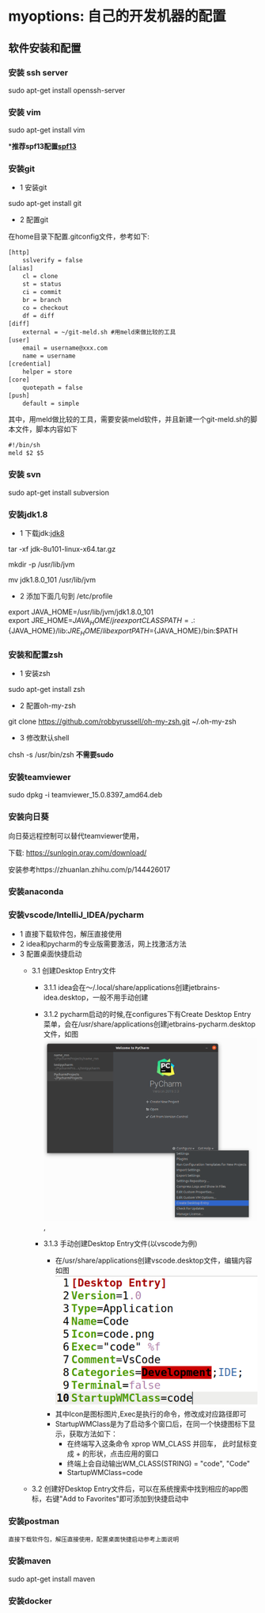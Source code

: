 # myoptions: 自己的开发机器的配置

## 软件安装和配置

### 安装 ssh server
sudo apt-get install openssh-server

### 安装 vim 
sudo apt-get install vim

***推荐spf13配置[spf13](https://github.com/spf13/spf13-vim)**

### 安装git
- 1 安装git

sudo apt-get install git

- 2 配置git

在home目录下配置.gitconfig文件，参考如下:

    [http]
	    sslverify = false
    [alias]
        cl = clone
        st = status
        ci = commit
        br = branch
        co = checkout
        df = diff
    [diff]
        external = ~/git-meld.sh #用meld来做比较的工具
    [user]
        email = username@xxx.com
        name = username
    [credential]
        helper = store
    [core]
        quotepath = false
    [push]
        default = simple

其中，用meld做比较的工具，需要安装meld软件，并且新建一个git-meld.sh的脚本文件，脚本内容如下
    
    #!/bin/sh
    meld $2 $5

### 安装 svn
sudo apt-get install subversion 

### 安装jdk1.8
- 1 下载jdk:[jdk8](http://www.oracle.com/technetwork/java/javase/downloads/jdk8-downloads-2133151.html)

tar -xf jdk-8u101-linux-x64.tar.gz

mkdir -p /usr/lib/jvm

mv jdk1.8.0_101 /usr/lib/jvm

- 2 添加下面几句到 /etc/profile

export JAVA_HOME=/usr/lib/jvm/jdk1.8.0_101   
export JRE_HOME=${JAVA_HOME}/jre    
export CLASSPATH=.:${JAVA_HOME}/lib:${JRE_HOME}/lib    
export PATH=${JAVA_HOME}/bin:$PATH

### 安装和配置zsh
- 1 安装zsh

sudo apt-get install zsh

- 2 配置oh-my-zsh

git clone https://github.com/robbyrussell/oh-my-zsh.git ~/.oh-my-zsh

- 3 修改默认shell

chsh -s /usr/bin/zsh   **不需要sudo**


### 安装teamviewer
sudo dpkg -i teamviewer_15.0.8397_amd64.deb

### 安装向日葵
向日葵远程控制可以替代teamviewer使用，

下载: https://sunlogin.oray.com/download/

安装参考https://zhuanlan.zhihu.com/p/144426017

### 安装anaconda

### 安装vscode/IntelliJ_IDEA/pycharm
- 1 直接下载软件包，解压直接使用
- 2 idea和pycharm的专业版需要激活，网上找激活方法
- 3 配置桌面快捷启动
    * 3.1 创建Desktop Entry文件
        * 3.1.1 idea会在～/.local/share/applications创建jetbrains-idea.desktop，一般不用手动创建
        * 3.1.2 pycharm启动的时候,在configures下有Create Desktop Entry菜单，会在/usr/share/applications创建jetbrains-pycharm.desktop文件，如图![pycharm](pictures/pycharm_desktop.png),
        * 3.1.3 手动创建Desktop Entry文件(以vscode为例)

            * 在/usr/share/applications创建vscode.desktop文件，编辑内容如图![vscode](pictures/vscode_desktop.png)
            * 其中Icon是图标图片,Exec是执行的命令，修改成对应路径即可
            * StartupWMClass是为了启动多个窗口后，在同一个快捷图标下显示，获取方法如下：
                * 在终端写入这条命令 xprop WM_CLASS 并回车， 此时鼠标变成 + 的形状，点击应用的窗口
                * 终端上会自动输出WM_CLASS(STRING) = "code", "Code"
                * StartupWMClass=code

    * 3.2 创建好Desktop Entry文件后，可以在系统搜索中找到相应的app图标，右键"Add to Favorites"即可添加到快捷启动中

### 安装postman
    直接下载软件包，解压直接使用，配置桌面快捷启动参考上面说明

### 安装maven

sudo apt-get install maven

### 安装docker  

